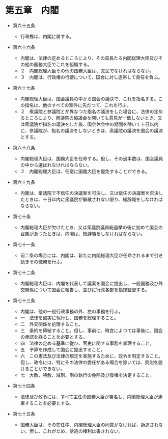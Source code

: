 # 第五章　内閣

- 第六十五条
    - 行政権は、内閣に属する。

- 第六十六条
    - 内閣は、法律の定めるところにより、その首長たる内閣総理大臣及びその他の国務大臣でこれを組織する。
    - ２　内閣総理大臣その他の国務大臣は、文民でなければならない。
    - ３　内閣は、行政権の行使について、国会に対し連帯して責任を負ふ。

- 第六十七条
    - 内閣総理大臣は、国会議員の中から国会の議決で、これを指名する。この指名は、他のすべての案件に先だつて、これを行ふ。
    - ２　衆議院と参議院とが異なつた指名の議決をした場合に、法律の定めるところにより、両議院の協議会を開いても意見が一致しないとき、又は衆議院が指名の議決をした後、国会休会中の期間を除いて十日以内に、参議院が、指名の議決をしないときは、衆議院の議決を国会の議決とする。

- 第六十八条
    - 内閣総理大臣は、国務大臣を任命する。但し、その過半数は、国会議員の中から選ばれなければならない。
    - ２　内閣総理大臣は、任意に国務大臣を罷免することができる。

- 第六十九条
    - 内閣は、衆議院で不信任の決議案を可決し、又は信任の決議案を否決したときは、十日以内に衆議院が解散されない限り、総辞職をしなければならない。

- 第七十条
    - 内閣総理大臣が欠けたとき、又は衆議院議員総選挙の後に初めて国会の召集があつたときは、内閣は、総辞職をしなければならない。

- 第七十一条
    - 前二条の場合には、内閣は、新たに内閣総理大臣が任命されるまで引き続きその職務を行ふ。

- 第七十二条
    - 内閣総理大臣は、内閣を代表して議案を国会に提出し、一般国務及び外交関係について国会に報告し、並びに行政各部を指揮監督する。

- 第七十三条
    - 内閣は、他の一般行政事務の外、左の事務を行ふ。
    - 一　法律を誠実に執行し、国務を総理すること。
    - 二　外交関係を処理すること。
    - 三　条約を締結すること。但し、事前に、時宜によつては事後に、国会の承認を経ることを必要とする。
    - 四　法律の定める基準に従ひ、官吏に関する事務を掌理すること。
    - 五　予算を作成して国会に提出すること。
    - 六　この憲法及び法律の規定を実施するために、政令を制定すること。但し、政令には、特にその法律の委任がある場合を除いては、罰則を設けることができない。
    - 七　大赦、特赦、減刑、刑の執行の免除及び復権を決定すること。

- 第七十四条
    - 法律及び政令には、すべて主任の国務大臣が署名し、内閣総理大臣が連署することを必要とする。

- 第七十五条
    - 国務大臣は、その在任中、内閣総理大臣の同意がなければ、訴追されない。但し、これがため、訴追の権利は害されない。
